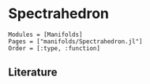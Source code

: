 # Spectrahedron

```@autodocs
Modules = [Manifolds]
Pages = ["manifolds/Spectrahedron.jl"]
Order = [:type, :function]
```

## Literature
